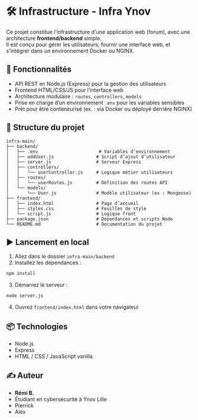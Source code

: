 # 🛠️ Infrastructure - Infra Ynov

Ce projet constitue l'infrastructure d'une application web (forum), avec une architecture **frontend/backend** simple.  
Il est conçu pour gérer les utilisateurs, fournir une interface web, et s'intégrer dans un environnement Docker ou NGINX.

## 🚀 Fonctionnalités

- API REST en Node.js (Express) pour la gestion des utilisateurs
- Frontend HTML/CSS/JS pour l’interface web
- Architecture modulaire : `routes`, `controllers`, `models`
- Prise en charge d’un environnement `.env` pour les variables sensibles
- Prêt pour être conteneurisé (ex. : via Docker ou déployé derrière NGINX)

## 📁 Structure du projet

```
infra-main/
├── backend/
│   ├── .env                       # Variables d’environnement
│   ├── addUser.js                # Script d’ajout d’utilisateur
│   ├── server.js                 # Serveur Express
│   ├── controllers/
│   │   └── userController.js     # Logique métier utilisateurs
│   ├── routes/
│   │   └── userRoutes.js         # Définition des routes API
│   └── models/
│       └── User.js               # Modèle utilisateur (ex : Mongoose)
├── frontend/
│   ├── index.html                # Page d’accueil
│   ├── styles.css                # Feuilles de style
│   └── script.js                 # Logique front
├── package.json                  # Dépendances et scripts Node
└── README.md                     # Documentation du projet
```

## ▶️ Lancement en local

1. Allez dans le dossier `infra-main/backend`  
2. Installez les dépendances :

```bash
npm install
```

3. Démarrez le serveur :

```bash
node server.js
```

4. Ouvrez `frontend/index.html` dans votre navigateur

## 📦 Technologies

- Node.js
- Express
- HTML / CSS / JavaScript vanilla

## ✍️ Auteur

- **Rémi B.**
- Étudiant en cybersécurité à Ynov Lille
- Pierrick
- Alex

